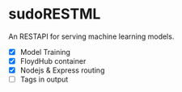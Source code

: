 # sudoRESTML
An RESTAPI for serving machine learning models.
- [x] Model Training
- [x] FloydHub container
- [x] Nodejs & Express routing
- [ ] Tags in output
